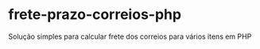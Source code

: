 # frete-prazo-correios-php

Solução simples para calcular frete dos correios para vários itens em PHP